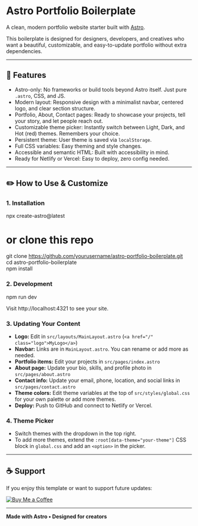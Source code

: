 # Astro Portfolio Boilerplate

A clean, modern portfolio website starter built with [Astro](https://astro.build/).

This boilerplate is designed for designers, developers, and creatives who want a beautiful, customizable, and easy-to-update portfolio without extra dependencies.

---

## 🚀 Features

- Astro-only: No frameworks or build tools beyond Astro itself. Just pure `.astro`, CSS, and JS.
- Modern layout: Responsive design with a minimalist navbar, centered logo, and clear section structure.
- Portfolio, About, Contact pages: Ready to showcase your projects, tell your story, and let people reach out.
- Customizable theme picker: Instantly switch between Light, Dark, and Hot (red) themes. Remembers your choice.
- Persistent theme: User theme is saved via `localStorage`.
- Full CSS variables: Easy theming and style changes.
- Accessible and semantic HTML: Built with accessibility in mind.
- Ready for Netlify or Vercel: Easy to deploy, zero config needed.

---

## ✏️ How to Use & Customize

### 1. Installation

npx create-astro@latest  
# or clone this repo  
git clone https://github.com/yourusername/astro-portfolio-boilerplate.git  
cd astro-portfolio-boilerplate  
npm install

### 2. Development

npm run dev

Visit http://localhost:4321 to see your site.

### 3. Updating Your Content

- **Logo:** Edit in `src/layouts/MainLayout.astro` (`<a href="/" class="logo">MyLogo</a>`)
- **Navbar:** Links are in `MainLayout.astro`. You can rename or add more as needed.
- **Portfolio items:** Edit your projects in `src/pages/index.astro`
- **About page:** Update your bio, skills, and profile photo in `src/pages/about.astro`
- **Contact info:** Update your email, phone, location, and social links in `src/pages/contact.astro`
- **Theme colors:** Edit theme variables at the top of `src/styles/global.css` for your own palette or add more themes.
- **Deploy:** Push to GitHub and connect to Netlify or Vercel.

### 4. Theme Picker

- Switch themes with the dropdown in the top right.
- To add more themes, extend the `:root[data-theme="your-theme"]` CSS block in `global.css` and add an `<option>` in the picker.

---

## ☕️ Support

If you enjoy this template or want to support future updates:

[![Buy Me a Coffee](https://www.buymeacoffee.com/assets/img/custom_images/orange_img.png)](https://buymeacoffee.com/drubino8)

---

**Made with Astro • Designed for creators**